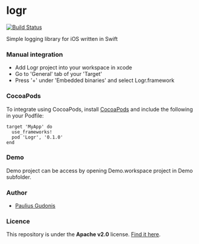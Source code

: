# logr

[![Build Status](https://travis-ci.com/nakkht/logr.svg?branch=develop)](https://travis-ci.com/nakkht/logr)

Simple logging library for iOS written in Swift

### Manual integration

* Add Logr project into your workspace in xcode
* Go to 'General' tab of your 'Target'
* Press '+' under 'Embedded binaries' and select Logr.framework

### CocoaPods

To integrate using CocoaPods, install [CocoaPods](https://guides.cocoapods.org/using/getting-started.html) and include the following in your Podfile:

```
target 'MyApp' do
  use_frameworks!
  pod 'Logr', '0.1.0'
end
```

### Demo

Demo project can be access by opening Demo.workspace project in Demo subfolder.

### Author
* [Paulius Gudonis](pg@neqsoft.com)

### Licence
This repository is under the **Apache v2.0** license. [Find it here](https://github.com/nakkht/logr/blob/master/LICENSE).
